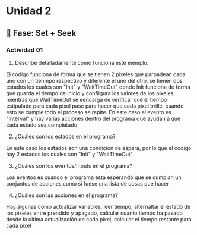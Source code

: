# Unidad 2

## 🔎 Fase: Set + Seek

### Actividad 01 

1. Describe detalladamente cómo funciona este ejemplo.

El codigo funciona de forma que se tienen 2 pixeles que parpadean cada uno con un tienmpo respectivo y diferente el uno del otro, se tienen dos estados los cuales son "Init" y "WaitTimeOut" donde Init funciona de forma que guarda el tiempo de inicio y confiigura los valores de los pixeles, mientras que WaitTimeOut se eencarga de verificar que el tiempo estipulado para cada pixel pase para hacer que cada pixel brille, cuando esto se cumple todo el proceso se repite. En este caso el evento es "Interval" y hay varias acciones dentro del programa que ayudan a que cada estado sea completado

2. ¿Cuáles son los estados en el programa?

En este caso los estados son una condición de espera, por lo que el codigo hay 2 estados los cuales son "Init" y "WaitTimeOut" 

3. ¿Cuáles son los eventos/inputs en el programa?

Los eventos es cuando el programa esta esperando que se cumplan un conjuntos de acciones como si fuese una lista de cosas que hacer

4. ¿Cuáles son las acciones en el programa?

Hay algunas como actualizar variables, leer tiempo, alternaltar el estado de los pixeles entre prendido y apagado, calcular cuanto tiempo ha pasado desde la ultima actualización de cada pixel, calcular el tiempo restante para cada pixel
   
